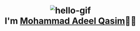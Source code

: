 <!-- <img src="[https://github.com/dheerajkotwani/dheerajkotwani/blob/master/hello.gif](https://user-images.githubusercontent.com/7836088/179344232-2d5a1dbc-adc3-4ccd-be2a-327b0adb1c20.gif)" alt = "hello" width="40px" height="40px"> -->
<h1 align="center"> <img src="https://user-images.githubusercontent.com/7836088/179344232-2d5a1dbc-adc3-4ccd-be2a-327b0adb1c20.gif" alt="hello-gif"> <br >I'm <a href="https://www.linkedin.com/in/adeelmayo/">Mohammad Adeel Qasim</a>👨‍💻</h1>
<!-- # Mohammad Adeel Qasim 👨‍💻 -->
